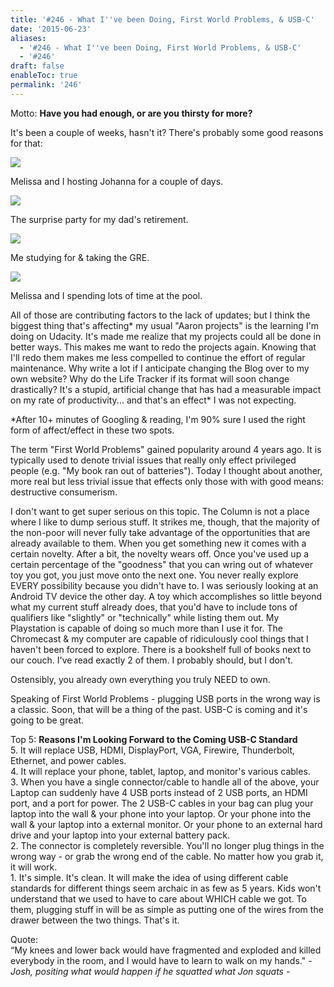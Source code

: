 ```yaml
---
title: '#246 - What I''ve been Doing, First World Problems, & USB-C'
date: '2015-06-23'
aliases:
  - '#246 - What I''ve been Doing, First World Problems, & USB-C'
  - '#246'
draft: false
enableToc: true
permalink: '246'
---
```


Motto: **Have you had enough, or are you thirsty for more?**

  
It's been a couple of weeks, hasn't it? There's probably some good reasons for that:  
  
  
[![](assets/246-1.jpg)](http://3.bp.blogspot.com/-vIDS-MnIOJs/VYoS1ue5h8I/AAAAAAAB16E/wmGh2R6MhkQ/s1600/IMG%5F20150611%5F194652.jpg)

  
Melissa and I hosting Johanna for a couple of days.  
  
  
[![](assets/246-2.jpg)](http://4.bp.blogspot.com/-ZezCvBxP4vc/VYoTScCIw2I/AAAAAAAB16M/BHyV%5FBvwJz0/s1600/IMG%5F20150613%5F203329.jpg)

  
The surprise party for my dad's retirement.  
  
  
[![](assets/246-3.jpg)](http://2.bp.blogspot.com/-MtkwZOeY9H8/VYoUywHRu8I/AAAAAAAB16o/8ZV%5FTO7Svgc/s1600/concordance%5Ftable.jpg)

  
Me studying for & taking the GRE.  
  
  
[![](http://2.bp.blogspot.com/-RZi-LDx04bI/VYoVwAuCL4I/AAAAAAAB160/QnVnaPmC7LI/s640/download_20150623_212720.jpg)](http://2.bp.blogspot.com/-RZi-LDx04bI/VYoVwAuCL4I/AAAAAAAB160/QnVnaPmC7LI/s1600/download%5F20150623%5F212720.jpg)

  
Melissa and I spending lots of time at the pool.  
  
All of those are contributing factors to the lack of updates; but I think the biggest thing that's affecting\* my usual "Aaron projects" is the learning I'm doing on Udacity. It's made me realize that my projects could all be done in better ways. This makes me want to redo the projects again. Knowing that I'll redo them makes me less compelled to continue the effort of regular maintenance. Why write a lot if I anticipate changing the Blog over to my own website? Why do the Life Tracker if its format will soon change drastically? It's a stupid, artificial change that has had a measurable impact on my rate of productivity... and that's an effect\* I was not expecting.  
  
\*After 10+ minutes of Googling & reading, I'm 90% sure I used the right form of affect/effect in these two spots.  
  
The term "First World Problems" gained popularity around 4 years ago. It is typically used to denote trivial issues that really only effect privileged people (e.g. "My book ran out of batteries"). Today I thought about another, more real but less trivial issue that effects only those with with good means: destructive consumerism.  
  
I don't want to get super serious on this topic. The Column is not a place where I like to dump serious stuff. It strikes me, though, that the majority of the non-poor will never fully take advantage of the opportunities that are already available to them. When you get something new it comes with a certain novelty. After a bit, the novelty wears off. Once you've used up a certain percentage of the "goodness" that you can wring out of whatever toy you got, you just move onto the next one. You never really explore EVERY possibility because you didn't have to. I was seriously looking at an Android TV device the other day. A toy which accomplishes so little beyond what my current stuff already does, that you'd have to include tons of qualifiers like "slightly" or "technically" while listing them out. My Playstation is capable of doing so much more than I use it for. The Chromecast & my computer are capable of ridiculously cool things that I haven't been forced to explore. There is a bookshelf full of books next to our couch. I've read exactly 2 of them. I probably should, but I don't.  
  
Ostensibly, you already own everything you truly NEED to own.  
  
Speaking of First World Problems - plugging USB ports in the wrong way is a classic. Soon, that will be a thing of the past. USB-C is coming and it's going to be great.

  
Top 5: **Reasons I'm Looking Forward to the Coming USB-C Standard**  
5\. It will replace USB, HDMI, DisplayPort, VGA, Firewire, Thunderbolt, Ethernet, and power cables.  
4\. It will replace your phone, tablet, laptop, and monitor's various cables.  
3\. When you have a single connector/cable to handle all of the above, your Laptop can suddenly have 4 USB ports instead of 2 USB ports, an HDMI port, and a port for power. The 2 USB-C cables in your bag can plug your laptop into the wall & your phone into your laptop. Or your phone into the wall & your laptop into a external monitor. Or your phone to an external hard drive and your laptop into your external battery pack.  
2\. The connector is completely reversible. You'll no longer plug things in the wrong way - or grab the wrong end of the cable. No matter how you grab it, it will work.  
1\. It's simple. It's clean. It will make the idea of using different cable standards for different things seem archaic in as few as 5 years. Kids won't understand that we used to have to care about WHICH cable we got. To them, plugging stuff in will be as simple as putting one of the wires from the drawer between the two things. That's it.

  
Quote:   
“My knees and lower back would have fragmented and exploded and killed everybody in the room, and I would have to learn to walk on my hands." _\- Josh, positing what would happen if he squatted what Jon squats -_
